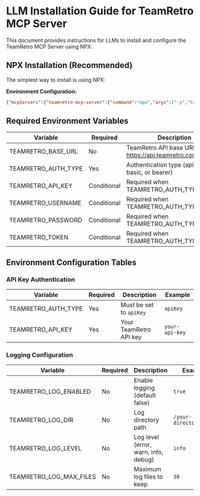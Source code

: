# LLM Installation Guide for TeamRetro MCP Server

This document provides instructions for LLMs to install and configure the TeamRetro MCP Server using NPX.

## NPX Installation (Recommended)

The simplest way to install is using NPX:

**Environment Configuration:**
```json
{"mcpServers":{"teamretro-mcp-server":{"command":"npx","args":["-y","teamretro-mcp-server"],"env":{"TEAMRETRO_BASE_URL":"https://api.teamretro.com","TEAMRETRO_AUTH_TYPE":"apiKey","TEAMRETRO_API_KEY":"your-api-key"}}}}
```

## Required Environment Variables

| Variable | Required | Description |
|----------|----------|-------------|
| TEAMRETRO_BASE_URL | No | TeamRetro API base URL (default: https://api.teamretro.com) |
| TEAMRETRO_AUTH_TYPE | Yes | Authentication type (apiKey, basic, or bearer) |
| TEAMRETRO_API_KEY | Conditional | Required when TEAMRETRO_AUTH_TYPE=apiKey |
| TEAMRETRO_USERNAME | Conditional | Required when TEAMRETRO_AUTH_TYPE=basic |
| TEAMRETRO_PASSWORD | Conditional | Required when TEAMRETRO_AUTH_TYPE=basic |
| TEAMRETRO_TOKEN | Conditional | Required when TEAMRETRO_AUTH_TYPE=bearer |

## Environment Configuration Tables

### API Key Authentication
| Variable | Required | Description | Example |
|----------|----------|-------------|---------|
| TEAMRETRO_AUTH_TYPE | Yes | Must be set to `apiKey` | `apiKey` |
| TEAMRETRO_API_KEY | Yes | Your TeamRetro API key | `your-api-key` |

### Logging Configuration
| Variable | Required | Description | Example |
|----------|----------|-------------|---------|
| TEAMRETRO_LOG_ENABLED | No | Enable logging (default false) | `true` |
| TEAMRETRO_LOG_DIR | No | Log directory path | `/your-directory/logs` |
| TEAMRETRO_LOG_LEVEL | No | Log level (error, warn, info, debug) | `info` |
| TEAMRETRO_LOG_MAX_FILES | No | Maximum log files to keep | `30` |
